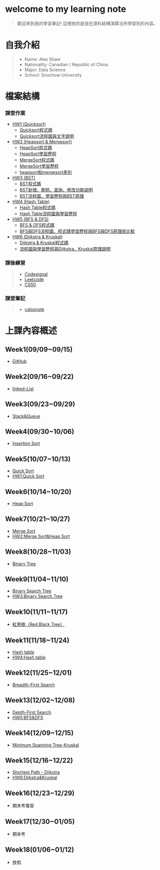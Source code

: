 # welcome to my learning note
> 歡迎來到我的學習筆記! 
> 這裡放的是我在資料結構演算法所學習到的內容。

# 自我介紹
> * Name: Alex Shaw
> * Nationality: Canadian / Republic of China
> * Major: Data Science
> * School: Soochow University  

# 檔案結構
### 課堂作業
- [HW1 (Quicksort)](HW1)
  - [Quicksort程式碼](HW1/QuickSort.ipynb)
  - [Quicksort流程圖與文字說明](HW1/README.md)
- [HW2 (Heapsort & Mergesort)](HW2)
  - [HeapSort程式碼](HW2/heapsort_06170131.py)
  - [HeapSort學習歷程](HW2/HeapSort學習歷程.md)
  - [MergeSort程式碼](HW2/mergesort_06170131.py)
  - [MergeSort學習歷程](HW2/MergeSort學習歷程.md)
  - [heapsort和mergesort差別](HW2/heapsort和mergesort差別.md)
- [HW3 (BST)](HW3)
  - [BST程式碼](HW3/binary_search_tree_06170131.py)
  - [BST新增、刪除、查詢、修改功能說明](https://github.com/yulin871030/my-learning-note/blob/master/HW3/Binary%20Search%20Tree%20%E6%96%B0%E5%A2%9E%E3%80%81%E5%88%AA%E9%99%A4%E3%80%81%E6%9F%A5%E8%A9%A2%E3%80%81%E4%BF%AE%E6%94%B9%E5%8A%9F%E8%83%BD%E8%AA%AA%E6%98%8E.md)
  - [BST流程圖、學習歷程與BST原理](https://github.com/yulin871030/my-learning-note/blob/master/HW3/Binary%20Search%20Tree%20%E6%B5%81%E7%A8%8B%E5%9C%96%E3%80%81%E5%AD%B8%E7%BF%92%E6%AD%B7%E7%A8%8B%E8%88%87BST%E5%8E%9F%E7%90%86.md)
- [HW4 (Hash Table)](HW4)
  - [Hash Table程式碼](HW4/hash_table_06170131.py)
  - [Hash Table流程圖與學習歷程](HW4/流程圖與學習歷程與Hash原理解釋.md)
- [HW5 (BFS & DFS)](HW5)
  - [BFS & DFS程式碼](HW5/BFS_06170131.py)
  - [BFS與DFS流程圖、程式碼學習歷程與BFS與DFS原理與比較](https://github.com/yulin871030/my-learning-note/blob/master/HW5/BFS%E8%88%87DFS%E6%B5%81%E7%A8%8B%E5%9C%96%E3%80%81%E7%A8%8B%E5%BC%8F%E7%A2%BC%E5%AD%B8%E7%BF%92%E6%AD%B7%E7%A8%8B%E8%88%87BFS%E8%88%87DFS%E5%8E%9F%E7%90%86%E8%88%87%E6%AF%94%E8%BC%83.md)
- [HW6 (Dijkstra & Kruskal)](HW6)
  - [Dijkstra & Kruskal程式碼](HW6/Dijkstra_06170131.py)
  - [流程圖與學習歷程與Dijkstra、Kruskal原理說明](https://github.com/yulin871030/my-learning-note/blob/master/HW6/%E6%B5%81%E7%A8%8B%E5%9C%96%E8%88%87%E5%AD%B8%E7%BF%92%E6%AD%B7%E7%A8%8B%E8%88%87Dijkstra%E3%80%81Kruskal%E5%8E%9F%E7%90%86%E8%AA%AA%E6%98%8E.md)

### 課後練習
> * [Codesignal](Codesignal)
> * [Leetcode](Leetcode)
> * [CS50](CS50)
### 課堂筆記
> * [calssnote](classnote)

# 上課內容概述
## Week1(09/09~09/15)
  - [GitHub](classnote/week1.md)
## Week2(09/16~09/22)
  - [linked-List](classnote/week2.md)
## Week3(09/23~09/29)
  - [Stack&Queue](classnote/week3.md)
## Week4(09/30~10/06)
  - [Insertion Sort](classnote/week4.md)
## Week5(10/07~10/13)
  - [Quick Sort](classnote/week5.md)
  - [HW1:Quick Sort](HW1)
## Week6(10/14~10/20)
  - [Heap Sort](classnote/week6.md)
## Week7(10/21~10/27)
  - [Merge Sort](classnote/week7.md)
  - [HW2:Merge Sort&Heap Sort](HW2)
## Week8(10/28~11/03)
  - [Binary Tree](classnote/week8.md)
## Week9(11/04~11/10)
  - [Binary Search Tree](classnote/week9.md)
  - [HW3:Binary Search Tree](HW3)
## Week10(11/11~11/17)
  - [紅黑樹（Red Black Tree）](classnote/week10.md)
## Week11(11/18~11/24)
  - [Hash table](classnote/week11.md)
  - [HW4:Hash table](HW4)
## Week12(11/25~12/01)
  - [Breadth-First Search](classnote/week12.md)
## Week13(12/02~12/08)
  - [Depth-First Search](classnote/week13.md)
  - [HW5:BFS&DFS](HW5)
## Week14(12/09~12/15)
  - [Minimum Spanning Tree-Kruskal](classnote/week14.md)
## Week15(12/16~12/22)
  - [Shortest Path - Dijkstra](classnote/week15.md)
  - [HW6:Dijkstra&Kruskal](HW6)
## Week16(12/23~12/29)
  - 期末考複習
## Week17(12/30~01/05)
  - 期末考
## Week18(01/06~01/12)
  - 放假




